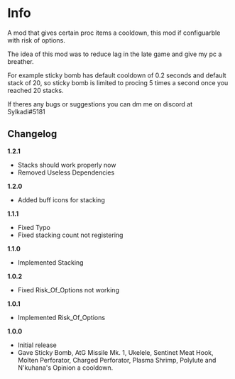 # Info

A mod that gives certain proc items a cooldown, this mod if configuarble with risk of options.

The idea of this mod was to reduce lag in the late game and give my pc a breather.

For example sticky bomb has default cooldown of 0.2 seconds and default stack of 20, so sticky bomb is limited to procing 5 times a second once you reached 20 stacks.

If theres any bugs or suggestions you can dm me on discord at Sylkadi#5181 

## Changelog

**1.2.1**

* Stacks should work properly now
* Removed Useless Dependencies

**1.2.0**

* Added buff icons for stacking

**1.1.1**

* Fixed Typo
* Fixed stacking count not registering

**1.1.0**

* Implemented Stacking

**1.0.2**

* Fixed Risk_Of_Options not working

**1.0.1**

* Implemented Risk_Of_Options

**1.0.0**

* Initial release
* Gave Sticky Bomb, AtG Missile Mk. 1, Ukelele, Sentinet Meat Hook, Molten Perforator, Charged Perforator, Plasma Shrimp, Polylute and N'kuhana's Opinion a cooldown.
